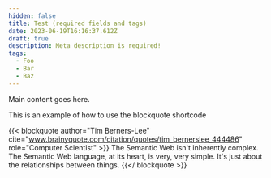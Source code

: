```yaml
---
hidden: false
title: Test (required fields and tags)
date: 2023-06-19T16:16:37.612Z
draft: true
description: Meta description is required!
tags:
  - Foo
  - Bar
  - Baz
---
```


Main content goes here.

This is an example of how to use the blockquote shortcode

{{< blockquote author="Tim Berners-Lee" cite="www.brainyquote.com/citation/quotes/tim_bernerslee_444486" role="Computer Scientist" >}}
The Semantic Web isn't inherently complex. The Semantic Web language, at its heart, is very, very simple. It's just about the relationships between things.
{{</ blockquote >}}

